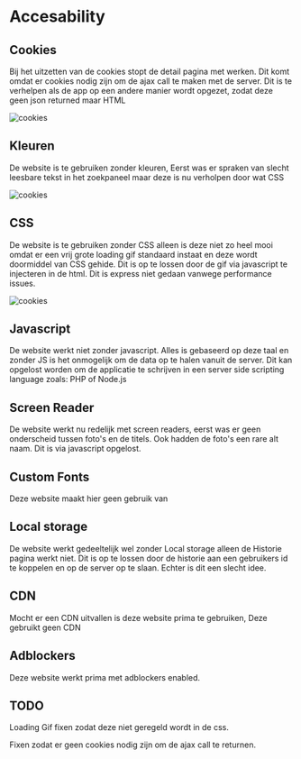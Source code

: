 # Accesability

## Cookies

Bij het uitzetten van de cookies stopt de detail pagina met werken. Dit komt omdat er cookies nodig zijn om de ajax call te maken met de server.
Dit is te verhelpen als de app op een andere manier wordt opgezet, zodat deze geen json returned maar HTML

![cookies](/readme/nocookies.jpg)

## Kleuren

De website is te gebruiken zonder kleuren, Eerst was er spraken van slecht leesbare tekst in het zoekpaneel maar deze is nu verholpen door wat CSS

![cookies](/readme/color.jpg)

## CSS

De website is te gebruiken zonder CSS alleen is deze niet zo heel mooi omdat er een vrij grote loading gif standaard instaat en deze wordt doormiddel van CSS gehide.
Dit is op te lossen door de gif via javascript te injecteren in de html. Dit is express niet gedaan vanwege performance issues.

![cookies](/readme/css.jpg)

## Javascript

De website werkt niet zonder javascript. Alles is gebaseerd op deze taal en zonder JS is het onmogelijk om de data op te halen vanuit de server. Dit kan opgelost worden om de applicatie te schrijven
in een server side scripting language zoals: PHP of Node.js

## Screen Reader

De website werkt nu redelijk met screen readers, eerst was er geen onderscheid tussen foto's en de titels. Ook hadden de foto's een rare alt naam. Dit is via javascript opgelost.

## Custom Fonts

Deze website maakt hier geen gebruik van

## Local storage

De website werkt gedeeltelijk wel zonder Local storage alleen de Historie pagina werkt niet. Dit is op te lossen door de historie aan een gebruikers id te koppelen en op de server op te slaan.
Echter is dit een slecht idee.

## CDN

Mocht er een CDN uitvallen is deze website prima te gebruiken, Deze gebruikt geen CDN

## Adblockers 

Deze website werkt prima met adblockers enabled.

## TODO

Loading Gif fixen zodat deze niet geregeld wordt in de css.

Fixen zodat er geen cookies nodig zijn om de ajax call te returnen.